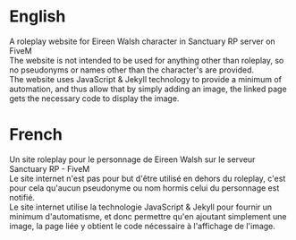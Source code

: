 # English
A roleplay website for Eireen Walsh character in Sanctuary RP server on FiveM <br>
The website is not intended to be used for anything other than roleplay, so no pseudonyms or names other than the character's are provided. <br>
The website uses JavaScript & Jekyll technology to provide a minimum of automation, and thus allow that by simply adding an image, the linked page gets the necessary code to display the image.

# French
Un site roleplay pour le personnage de Eireen Walsh sur le serveur Sanctuary RP - FiveM <br>
Le site internet n'est pas pour but d'être utilisé en dehors du roleplay, c'est pour cela qu'aucun pseudonyme ou nom hormis celui du personnage est notifié. <br>
Le site internet utilise la technologie JavaScript & Jekyll pour fournir un minimum d'automatisme, et donc permettre qu'en ajoutant simplement une image, la page liée y obtient le code nécessaire à l'affichage de l'image.
